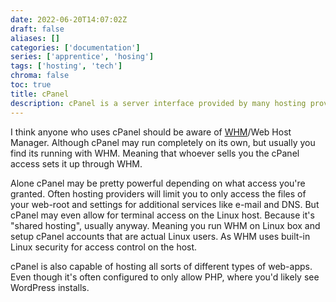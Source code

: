 ```yaml
---
date: 2022-06-20T14:07:02Z
draft: false
aliases: []
categories: ['documentation']
series: ['apprentice', 'hosing']
tags: ['hosting', 'tech']
chroma: false
toc: true
title: cPanel
description: cPanel is a server interface provided by many hosting providers for web based management of the servers by their customers
---
```


I think anyone who uses cPanel should be aware of [WHM](../whm)/Web Host Manager.
Although cPanel may run completely on its own, but usually you find its running with WHM.
Meaning that whoever sells you the cPanel access sets it up through WHM.

Alone cPanel may be pretty powerful depending on what access you're granted.
Often hosting providers will limit you to only access the files of your web-root and settings for additional services like e-mail and DNS.
But cPanel may even allow for terminal access on the Linux host.
Because it's "shared hosting", usually anyway.
Meaning you run WHM on Linux box and setup cPanel accounts that are actual Linux users.
As WHM uses built-in Linux security for access control on the host.

cPanel is also capable of hosting all sorts of different types of web-apps.
Even though it's often configured to only allow PHP, where you'd likely see WordPress installs.
